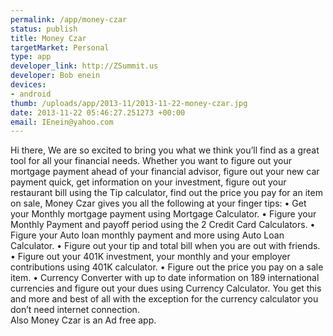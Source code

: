 ```yaml
--- 
permalink: /app/money-czar
status: publish
title: Money Czar
targetMarket: Personal
type: app
developer_link: http://ZSummit.us
developer: Bob enein
devices: 
- android
thumb: /uploads/app/2013-11/2013-11-22-money-czar.jpg
date: 2013-11-22 05:46:27.251273 +00:00
email: IEnein@yahoo.com
---
```


Hi there,
We are so excited to bring you what we think you’ll find as a great tool for all your financial needs. 
Whether you want to figure out your mortgage payment ahead of your financial advisor, figure out your new car payment quick,  get information on your investment, figure out your restaurant bill using the Tip calculator, find out the price you pay for an item on sale,
Money Czar gives you all the following at your finger tips:
•	Get your Monthly mortgage payment using Mortgage Calculator.
•	Figure your Monthly Payment and payoff period using the 2 Credit Card Calculators.
•	Figure your Auto loan monthly payment and more using Auto Loan Calculator.
•	Figure out your tip and total bill when you are out with friends.
•	Figure out your 401K investment, your monthly and your employer contributions using 401K calculator.
•	Figure out the price you pay on a sale item.
•	Currency Converter with up to date information on 189 international currencies and figure out your dues using Currency Calculator.
You get this and more and best of all with the exception for the currency calculator you don’t need internet connection.  
Also Money Czar is an Ad free app.
